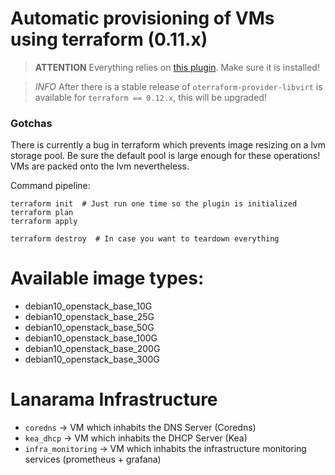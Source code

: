 # Automatic provisioning of VMs using terraform (0.11.x)
> **ATTENTION** Everything relies on [this plugin]( https://github.com/dmacvicar/terraform-provider-libvirt#installing). Make sure it is installed!

> *INFO* After there is a stable release of `oterraform-provider-libvirt` is available for `terraform == 0.12.x`, this will be upgraded!

### Gotchas
There is currently a bug in terraform which prevents image resizing on a lvm storage pool. Be sure the default pool is large enough for these operations! VMs are packed onto the lvm nevertheless.


Command pipeline:
```
terraform init  # Just run one time so the plugin is initialized
terraform plan
terraform apply

terraform destroy  # In case you want to teardown everything
```

# Available image types:
- debian10_openstack_base_10G
- debian10_openstack_base_25G
- debian10_openstack_base_50G
- debian10_openstack_base_100G
- debian10_openstack_base_200G
- debian10_openstack_base_300G


# Lanarama Infrastructure
- `coredns` -> VM which inhabits the DNS Server (Coredns)
- `kea_dhcp` -> VM which inhabits the DHCP Server (Kea)
- `infra_monitoring` -> VM which inhabits the infrastructure monitoring services (prometheus + grafana)
